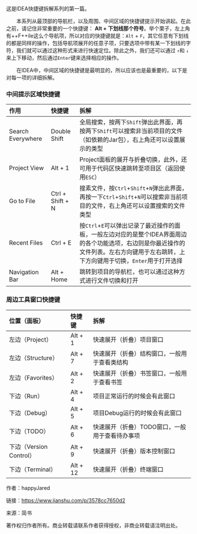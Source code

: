这是IDEA快捷键拆解系列的第一篇。

  本系列从最顶部的导航栏，以及周围、中间区域的快捷键提示开始讲起。在此之前，请记住非常重要的一个快捷键： **Alt + 下划线那个符号**。举个栗子，左上角有++F++ile这么个导航项，所以对应的快捷键就是：`Alt` + `F`，其它任意有下划线的都是同样的操作，包括导航项展开的任意子项，只要选项中带有某一下划线的字符，我们就可以通过这种形式来进行快速定位。除此之外，我们还可以通过 `↑`和 `↓`来上下移动，然后通过`Enter`键来选择相应的操作。

  在IDEA中，中间区域的快捷键是最明显的，所以应该也是最重要的，以下是对每一项的详细拆解。

### 中间提示区域快捷键

| 作用 | 快捷键 | 拆解 |
| :--- | :--- | :--- |
| Search Everywhere | Double Shift | 全局搜索，按两下`Shift`弹出此界面，再按两下`Shift`可以搜索非当前项目的文件（如依赖的Jar包），右上角还可以设置展示的类型 |
| Project View | Alt + 1 | Project面板的展开与折叠切换，此外，还可用于代码区快速跳转至项目区（返回使用`ESC`） |
| Go to File | Ctrl + Shift + N | 搜素文件，按`Ctrl`+`Shift`+`N`弹出此界面，再按一下`Ctrl`+`Shift`+`N`可以搜索非当前项目的文件，右上角还可以设置搜索的文件类型 |
| Recent Files | Ctrl + E | 按`Ctrl`+`E`可以弹出记录了最近操作的面板，一般左边对应的是整个IDEA界面周边的各个功能选项，右边则是你最近操作的文件列表。左右方向键用于左右跳转，上下方向键用于切换，`Enter`用于打开选择 |
| Navigation Bar | Alt + Home | 跳转到项目的导航栏，也可以通过这种方式进行文件切换和打开 |

### 周边工具窗口快捷键

| 位置（面板） | 快捷键 | 拆解 |
| :--- | :--- | :--- |
| 左边（Project） | Alt + 1 | 快速展开（折叠）项目窗口 |
| 左边（Structure） | Alt + 7 | 快速展开（折叠）结构窗口，一般用于查看类结构 |
| 左边（Favorites） | Alt + 2 | 快速展开（折叠）书签窗口，一般用于查看书签 |
| 下边（Run） | Alt + 4 | 项目正常运行的时候会有此窗口 |
| 下边（Debug） | Alt + 5 | 项目Debug运行的时候会有此窗口 |
| 下边（TODO） | Alt + 6 | 快速展开（折叠）TODO窗口，一般用于查看待办事项 |
| 下边（Version Control） | Alt + 9 | 快速展开（折叠）版本控制窗口 |
| 下边（Terminal） | Alt + 12 | 快速展开（折叠）终端窗口 |

  


  


作者：happyJared

  


链接：https://www.jianshu.com/p/3578cc7650d2

  


来源：简书

  


著作权归作者所有。商业转载请联系作者获得授权，非商业转载请注明出处。

